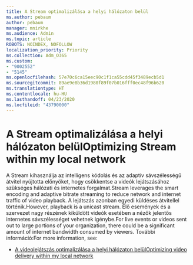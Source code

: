 ```yaml
---
title: A Stream optimalizálása a helyi hálózaton belül
ms.author: pebaum
author: pebaum
manager: mnirkhe
ms.audience: Admin
ms.topic: article
ROBOTS: NOINDEX, NOFOLLOW
localization_priority: Priority
ms.collection: Adm_O365
ms.custom:
- "9002552"
- "5145"
ms.openlocfilehash: 57e70c6ca15eec90c1f1ca55cdd45f3489ecb5d1
ms.sourcegitcommit: 89ae9e8b36d1980f89f07b016fff0ec48f96b620
ms.translationtype: HT
ms.contentlocale: hu-HU
ms.lasthandoff: 04/23/2020
ms.locfileid: "43790000"
---
```

# <a name="optimizing-stream-within-my-local-network"></a><span data-ttu-id="91588-102">A Stream optimalizálása a helyi hálózaton belül</span><span class="sxs-lookup"><span data-stu-id="91588-102">Optimizing Stream within my local network</span></span>

<span data-ttu-id="91588-103">A Stream kihasználja az intelligens kódolás és az adaptív sávszélességű átvitel nyújtotta előnyöket, hogy csökkentse a videók lejátszásához szükséges hálózati és internetes forgalmat.</span><span class="sxs-lookup"><span data-stu-id="91588-103">Stream leverages the smart encoding and adaptive bitrate streaming to reduce network and internet traffic of video playback.</span></span> <span data-ttu-id="91588-104">A lejátszás azonban egyedi küldéses átvitellel történik.</span><span class="sxs-lookup"><span data-stu-id="91588-104">However, playback is a unicast stream.</span></span> <span data-ttu-id="91588-105">Élő események és a szervezet nagy részének kiküldött videók esetében a nézők jelentős internetes sávszélességet vehetnek igénybe.</span><span class="sxs-lookup"><span data-stu-id="91588-105">For live events or videos sent out to large portions of your organization, there could be a significant amount of internet bandwidth consumed by viewers.</span></span> <span data-ttu-id="91588-106">További információ:</span><span class="sxs-lookup"><span data-stu-id="91588-106">For more information, see:</span></span>

- [<span data-ttu-id="91588-107">A videolejátszás optimalizálása a helyi hálózaton belül</span><span class="sxs-lookup"><span data-stu-id="91588-107">Optimizing video delivery within my local network</span></span>](https://docs.microsoft.com/stream/network-overview#optimizing-video-delivery-within-my-local-network)
